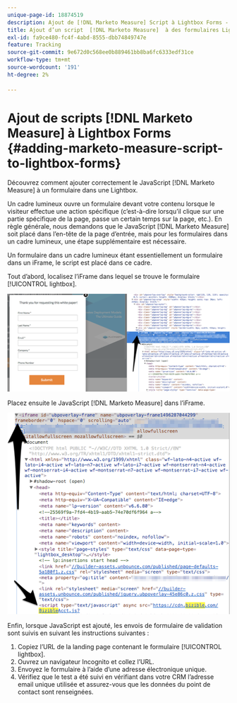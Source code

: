 ```yaml
---
unique-page-id: 18874519
description: Ajout de [!DNL Marketo Measure] Script à Lightbox Forms - [!DNL Marketo Measure]
title: Ajout d’un script  [!DNL Marketo Measure]  à des formulaires Lightbox
exl-id: fa9ce480-fc4f-4abd-8555-dbb74849747e
feature: Tracking
source-git-commit: 9e672d0c568ee0b889461bb8ba6fc6333edf31ce
workflow-type: tm+mt
source-wordcount: '191'
ht-degree: 2%

---
```


# Ajout de scripts [!DNL Marketo Measure] à Lightbox Forms {#adding-marketo-measure-script-to-lightbox-forms}

Découvrez comment ajouter correctement le JavaScript [!DNL Marketo Measure] à un formulaire dans une Lightbox.

Un cadre lumineux ouvre un formulaire devant votre contenu lorsque le visiteur effectue une action spécifique (c’est-à-dire lorsqu’il clique sur une partie spécifique de la page, passe un certain temps sur la page, etc.). En règle générale, nous demandons que le JavaScript [!DNL Marketo Measure] soit placé dans l’en-tête de la page d’entrée, mais pour les formulaires dans un cadre lumineux, une étape supplémentaire est nécessaire.

Un formulaire dans un cadre lumineux étant essentiellement un formulaire dans un iFrame, le script est placé dans ce cadre.

Tout d’abord, localisez l’iFrame dans lequel se trouve le formulaire [!UICONTROL lightbox].

![](assets/1.png)

Placez ensuite le JavaScript [!DNL Marketo Measure] dans l’iFrame.

![](assets/2.png)

Enfin, lorsque JavaScript est ajouté, les envois de formulaire de validation sont suivis en suivant les instructions suivantes :

1. Copiez l’URL de la landing page contenant le formulaire [!UICONTROL lightbox].
1. Ouvrez un navigateur Incognito et collez l’URL.
1. Envoyez le formulaire à l’aide d’une adresse électronique unique.
1. Vérifiez que le test a été suivi en vérifiant dans votre CRM l’adresse email unique utilisée et assurez-vous que les données du point de contact sont renseignées.
